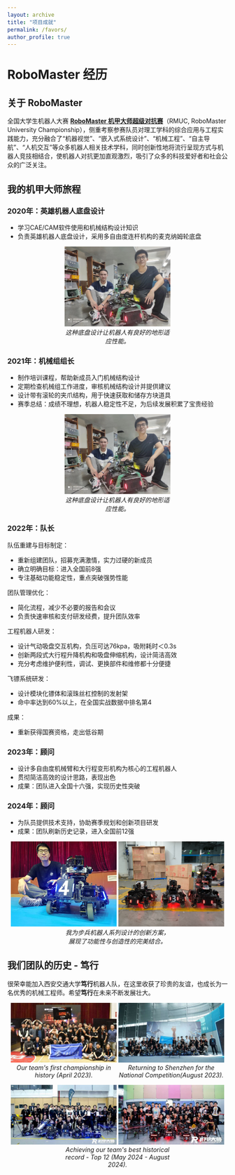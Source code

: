 ```yaml
---
layout: archive
title: "项目成就"
permalink: /favors/
author_profile: true
---
```


# RoboMaster 经历

## 关于 RoboMaster
全国大学生机器人大赛 [**RoboMaster 机甲大师超级对抗赛**](https://www.robomaster.com/zh-CN/robo/rm?djifrom=nav)（RMUC, RoboMaster University Championship），侧重考察参赛队员对理工学科的综合应用与工程实践能力，充分融合了“机器视觉”、“嵌入式系统设计”、“机械工程”、“自主导航”、“人机交互”等众多机器人相关技术学科，同时创新性地将流行呈现方式与机器人竞技相结合，使机器人对抗更加直观激烈，吸引了众多的科技爱好者和社会公众的广泛关注。

## 我的机甲大师旅程

### 2020年：英雄机器人底盘设计
- 学习CAE/CAM软件使用和机械结构设计知识
- 负责英雄机器人底盘设计，采用多自由度连杆机构的麦克纳姆轮底盘

<p align="center">
  <img src="../images/202008.jpg" width="48%" style="display: inline-block;">
  <br>
  <em style="display: inline-block; width: 48%;">这种底盘设计让机器人有良好的地形适应性能。</em>
</p>

### 2021年：机械组组长
- 制作培训课程，帮助新成员入门机械结构设计
- 定期检查机械组工作进度，审核机械结构设计并提供建议
- 设计带有滚轮的夹爪结构，用于快速获取和储存方块道具
- 赛季总结：成绩不理想，机器人稳定性不足，为后续发展积累了宝贵经验

<p align="center">
  <img src="../images/202008.jpg" width="48%" style="display: inline-block;">
  <br>
  <em style="display: inline-block; width: 48%;">这种底盘设计让机器人有良好的地形适应性能。</em>
</p>

### 2022年：队长
队伍重建与目标制定：
- 重新组建团队，招募充满激情，实力过硬的新成员
- 确立明确目标：进入全国前8强
- 专注基础功能稳定性，重点突破强势性能

团队管理优化：
- 简化流程，减少不必要的报告和会议
- 负责快速审核和支付研发经费，提升团队效率

工程机器人研发：
- 设计气动吸盘交互机构，负压可达76kpa，吸附耗时＜0.3s
- 创新两段式大行程升降机构和吸盘伸缩机构，设计简洁高效
- 充分考虑维护便利性，调试、更换部件和维修都十分便捷

飞镖系统研发：
- 设计模块化镖体和滚珠丝杠控制的发射架
- 命中率达到60%以上，在全国实战数据中排名第4

成果：
- 重新获得国赛资格，走出低谷期

### 2023年：顾问
- 设计多自由度机械臂和大行程变形机构为核心的工程机器人
- 贯彻简洁高效的设计思路，表现出色
- 成果：团队进入全国十六强，实现历史性突破

### 2024年：顾问
- 为队员提供技术支持，协助赛季规划和创新项目研发
- 成果：团队刷新历史记录，进入全国前12强

<p align="center">
  <img src="../images/First_design.jpg" width="48%" style="display: inline-block;">
  <img src="../images/Robot_family.jpg" width="48%" style="display: inline-block;">
  <br>
  <em style="display: inline-block; width: 48%;">我为步兵机器人系列设计的创新方案，展现了功能性与创造性的完美结合。</em>
</p>

## 我们团队的历史 - **笃行**
很荣幸能加入西安交通大学**笃行**机器人队，在这里收获了珍贵的友谊，也成长为一名优秀的机械工程师。希望**笃行**在未来不断发展壮大。

<p align="center">
  <img src="../images/2023_04.jpg" width="48%" style="display: inline-block;">
  <img src="../images/2023_08.jpg" width="48%" style="display: inline-block;">
  <br>
  <em style="display: inline-block; width: 48%;">Our team's first championship in history (April 2023).</em>
  <em style="display: inline-block; width: 48%;">Returning to Shenzhen for the National Competition(August 2023).</em>
</p>

<p align="center">
  <img src="../images/2024_05.jpg" width="48%" style="display: inline-block;">
  <img src="../images/2024_08.jpg" width="48%" style="display: inline-block;">
  <br>
  <em style="display: inline-block; width: 50%;">Achieving our team's best historical record - Top 12 (May 2024 - August 2024).</em>
</p>
